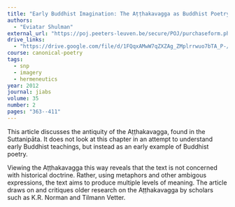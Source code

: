```yaml
---
title: "Early Buddhist Imagination: The Aṭṭhakavagga as Buddhist Poetry"
authors:
  - "Eviatar Shulman"
external_url: "https://poj.peeters-leuven.be/secure/POJ/purchaseform.php?id=3078169&act=&sid=&newlayout=1"
drive_links:
  - "https://drive.google.com/file/d/1FQqxAMwW7qZXZAg_ZMplrrwuo7bTA_P-/view?usp=sharing"
course: canonical-poetry
tags:
  - snp
  - imagery
  - hermeneutics
year: 2012
journal: jiabs
volume: 35
number: 2
pages: "363--411"
---
```


This article discusses the antiquity of the Aṭṭhakavagga, found in the Suttanipāta.
It does not look at this chapter in an attempt to understand early Buddhist teachings, but instead as an early example of Buddhist poetry.

Viewing the Aṭṭhakavagga this way reveals that the text is not concerned with historical doctrine.
Rather, using metaphors and other ambigous expressions, the text aims to produce multiple levels of meaning.
The article draws on and critiques older research on the Aṭṭhakavagga by scholars such as K.R. Norman and Tilmann Vetter.
